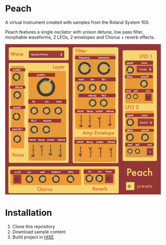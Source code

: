 
# Peach

A  virtual Instrument created with samples from the Roland System 100.


Peach features a single oscilator with unison detune, low pass filter, morphable waveforms, 2 LFOs,  2 envelopes and Chorus + reverb effects.

![Peach](https://raw.githubusercontent.com/publicsamples/Peach/master/Peach/Peach.png)

# Installation

1. Clone this repository
2. Download sample content
3. Build project in [HISE](http://hise.audio)

